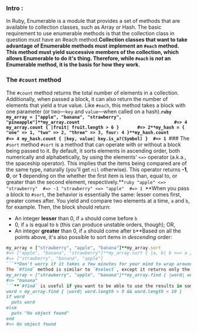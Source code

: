 ### Intro :
>
In Ruby, Enumerable is a module that provides a set of methods that are available to collection classes, such as Array or Hash. The basic requirement to use enumerable methods is that the collection class in question must have an #each method.**Collection classes that want to take advantage of Enumerable methods must implement an `#each` method. This method must yield successive members of the collection, which allows Enumerable to do it's thing. Therefore, while `#each` is *not* an Enumerable method, it is the basis for how they work.**
### The `#count` method
The `#count` method returns the total number of elements in a collection. Additionally, when passed a block, it can also return the number of elements that yield a true value. Like `#each`, this method takes a block with one parameter (or two&mdash;`key` and `value`&mdash;when called on a hash).**```ruby
my_array = ["apple", "banana", "strawberry", "pineapple"]**my_array.count                                    #=> 4
my_array.count { |fruit| fruit.length > 6 }       #=> 2**my_hash = { "one" => 1, "two" => 2, "three" => 3, four: 4 }**my_hash.count                                     #=> 4
my_hash.count { |key, value| key.is_a?(Symbol) }  #=> 1
```**### The `#sort` method
`#sort` is a method that can operate with or without a block being passed to it. By default, it sorts elements in ascending order, both numerically and alphabetically, by using the elements' `<=>` operator (a.k.a., the spaceship operator). This implies that the items being compared are of the same type, naturally (you'll get `nil` otherwise). This operator returns **-1**, **0**, or **1** depending on the whether the first item is less than, equal to, or greater than the second element, respectively.**```ruby
"apple" <=> "strawberry"  #=> -1
"strawberry" <=> "apple"  #=> 1
```**When you pass a block to `#sort`, the behavior is essentially the same: lesser comes first, greater comes after. You yield and compare two elements at a time, `a` and `b`, for example. Then, the block should return:
* An integer **lesser** than 0, if `a` should come before `b`
* 0, if `a` is equal to `b` (this can produce unstable orders, though); OR,
* An integer **greater** than 0, if `a` should come after `b`**Based on all the points above, it's also possible to sort items in *descending* order:
```ruby
my_array = ["strawberry", "apple", "banana"]**my_array.sort
#=> ["apple", "banana", "strawberry"]**my_array.sort { |a, b| b <=> a }
#=> ["strawberry", "banana", "apple"]
```**Don't worry if it takes a few minutes for your mind to wrap around this. Read through it step by step, and check into our Discord to say hello if you still feel lost (mental breaks are always a good thing).**### The `#find` method
The `#find` method is similar to `#select`, except it returns only the first item which meets the given criteria. If no such item exists, it returns `nil`. Using the same example as above:**```ruby
my_array = ["strawberry", "apple", "banana"]**my_array.find { |word| word.length > 5 && word.length < 10 }
#=> "banana"
```**`#find` is useful if you want to be able to use the results in somewhat advanced conditional logic, since `nil` is falsy while anything returned (other than `false`) would be truthy. Don't worry if you can't quite follow it, but an example would be:**```ruby
word = my_array.find { |word| word.length > 9 && word.length < 10 }
if word
  puts word
else
  puts "No object found"
end
#=> No object found
```
